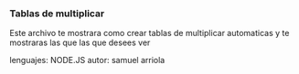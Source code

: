 ### Tablas de multiplicar

Este archivo te mostrara como crear tablas de multiplicar automaticas y te mostraras las que las que desees ver

lenguajes: NODE.JS 
autor: samuel arriola 

